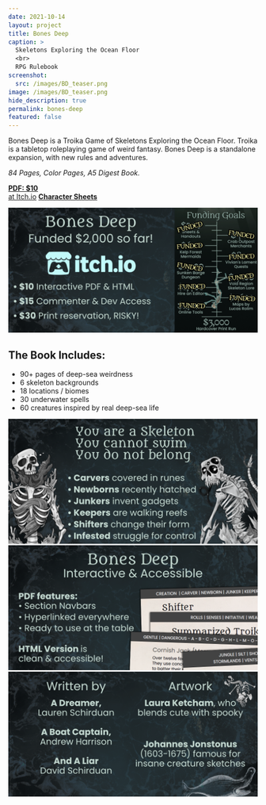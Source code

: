 ```yaml
---
date: 2021-10-14
layout: project
title: Bones Deep
caption: >
  Skeletons Exploring the Ocean Floor
  <br>
  RPG Rulebook
screenshot:
  src: /images/BD_teaser.png
image: /images/BD_teaser.png
hide_description: true
permalink: bones-deep
featured: false
---
```


<div class="shoppingCard">
  <p>Bones Deep is a Troika Game of Skeletons Exploring the Ocean Floor. Troika is a tabletop roleplaying game of weird fantasy. Bones Deep is a standalone expansion, with new rules and adventures.</p>
  <p><i>84 Pages, Color Pages, A5 Digest Book.</i></p>
  <div class="shoppingButtons">
    <a target="_blank" href="https://davidschirduan.itch.io/bones-deep" class="btn shoppingButton itchBTN"><strong>PDF: $10</strong><br>at Itch.io</a>
    <a target="_blank" href="/files/BonesDeep_sheets.pdf" class="btn shoppingButton itchBTN"><strong>Character Sheets</strong></a>
  </div>
</div>

[![BD_marketing_2.png](/images/BD_marketing_2.png)](https://davidschirduan.itch.io/bones-deep)

## The Book Includes:

* 90+ pages of deep-sea weirdness
* 6 skeleton backgrounds
* 18 locations / biomes
* 30 underwater spells
* 60 creatures inspired by real deep-sea life

![BD_marketing_3.png](/images/BD_marketing_3.png)
![BD_marketing_4.png](/images/BD_marketing_4.png)
![BD_marketing_5.png](/images/BD_marketing_5.png)
